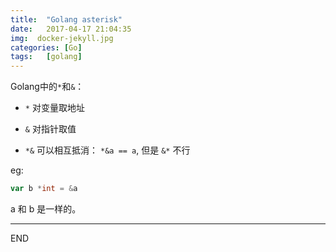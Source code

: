```yaml
---
title:  "Golang asterisk"
date:   2017-04-17 21:04:35
img:  docker-jekyll.jpg
categories: [Go]
tags:   [golang]
---
```

Golang中的`*`和`&`：

- `*` 对变量取地址
- `&` 对指针取值

- `*&` 可以相互抵消： `*&a == a`, 但是 `&*` 不行

eg:
```go
var b *int = &a
```

a 和 b 是一样的。

---
END
